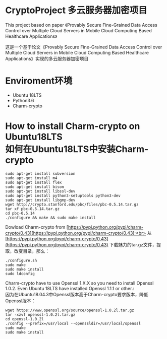 # CryptoProject 多云服务器加密项目
This project based on paper 《Provably Secure Fine-Grained Data Access Control over Multiple Cloud Servers in Mobile Cloud Computing 
Based Healthcare Applications》

这是一个基于论文《Provably Secure Fine-Grained Data Access Control over Multiple Cloud Servers in Mobile Cloud Computing Based Healthcare 
Applications》实现的多云服务器加密项目

# Enviroment环境
* Ubuntu 18LTS
* Python3.6
* Charm-crypto


# How to install Charm-crypto on Ubuntu18LTS <br> 如何在Ubuntu18LTS中安装Charm-crypto
```
sudo apt-get install subversion 
sudo apt-get install m4 
sudo apt-get install flex 
sudo apt-get install bison 
sudo apt-get install libssl-dev 
sudo apt-get install python3-setuptools python3-dev 
sudo apt-get install libgmp-dev 
wget http://crypto.stanford.edu/pbc/files/pbc-0.5.14.tar.gz 
tar xf pbc-0.5.14.tar.gz 
cd pbc-0.5.14 
./configure && make && sudo make install 
```

Dowload Charm-crypto from [https://pypi.python.org/pypi/charm-crypto/0.43](https://pypi.python.org/pypi/charm-crypto/0.43):<br>
从 [https://pypi.python.org/pypi/charm-crypto/0.43](https://pypi.python.org/pypi/charm-crypto/0.43)
下载魅力的tar.gz文件，提取，改变目录，那么：

```
./configure.sh 
sudo make 
sudo make install 
sudo ldconfig 
```
Charm-crypto have to use Openssl 1.X.X so you need to install Openssl 1.0.2. Even Ubuntu 18LTS have installed Openssl 1.1.1 or other.:<br>
因为在Ubuntu18.04.3中Openssl版本高于Charm-crypto要求版本，降低Openssl版本：
```
wget https://www.openssl.org/source/openssl-1.0.2l.tar.gz
tar -xzvf openssl-1.0.2l.tar.gz
cd openssl-1.0.2l
./config --prefix=/usr/local --openssldir=/usr/local/openssl 
sudo make
sudo make install
```
